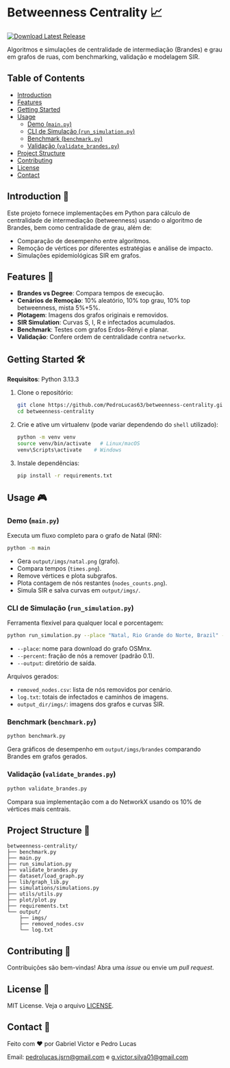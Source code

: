 # Betweenness Centrality 📈

[![Download Latest Release](https://img.shields.io/badge/Download-Latest%20Release-brightgreen)](https://github.com/PedroLucas63/betweenness-centrality/releases)

Algoritmos e simulações de centralidade de intermediação (Brandes) e grau em grafos de ruas, com benchmarking, validação e modelagem SIR.

## Table of Contents

- [Introduction](#introduction)
- [Features](#features)
- [Getting Started](#getting-started)
- [Usage](#usage)
  - [Demo (`main.py`)](#demo-mainpy)
  - [CLI de Simulação (`run_simulation.py`)](#cli-de-simulacao-runsimulationpy)
  - [Benchmark (`benchmark.py`)](#benchmark-benchmarkpy)
  - [Validação (`validate_brandes.py`)](#validacao-validate_brandespy)
- [Project Structure](#project-structure)
- [Contributing](#contributing)
- [License](#license)
- [Contact](#contact)

## Introduction 🚀

Este projeto fornece implementações em Python para cálculo de centralidade de intermediação (betweenness) usando o algoritmo de Brandes, bem como centralidade de grau, além de:

- Comparação de desempenho entre algoritmos.
- Remoção de vértices por diferentes estratégias e análise de impacto.
- Simulações epidemiológicas SIR em grafos.

## Features 🌟

- **Brandes vs Degree**: Compara tempos de execução.
- **Cenários de Remoção**: 10% aleatório, 10% top grau, 10% top betweenness, mista 5%+5%.
- **Plotagem**: Imagens dos grafos originais e removidos.
- **SIR Simulation**: Curvas S, I, R e infectados acumulados.
- **Benchmark**: Testes com grafos Erdos-Rényi e planar.
- **Validação**: Confere ordem de centralidade contra `networkx`.

## Getting Started 🛠️

**Requisitos**: Python 3.13.3

1. Clone o repositório:

   ```bash
   git clone https://github.com/PedroLucas63/betweenness-centrality.git
   cd betweenness-centrality
   ```

2. Crie e ative um virtualenv (pode variar dependendo do `shell` utilizado):

   ```bash
   python -m venv venv
   source venv/bin/activate   # Linux/macOS
   venv\Scripts\activate    # Windows
   ```

3. Instale dependências:

   ```bash
   pip install -r requirements.txt
   ```

## Usage 🎮

### Demo (`main.py`)

Executa um fluxo completo para o grafo de Natal (RN):

```bash
python -m main
```

- Gera `output/imgs/natal.png` (grafo).
- Compara tempos (`times.png`).
- Remove vértices e plota subgrafos.
- Plota contagem de nós restantes (`nodes_counts.png`).
- Simula SIR e salva curvas em `output/imgs/`.

### CLI de Simulação (`run_simulation.py`)

Ferramenta flexível para qualquer local e porcentagem:

```bash
python run_simulation.py --place "Natal, Rio Grande do Norte, Brazil" --percent 0.1 --output resultado
```

- `--place`: nome para download do grafo OSMnx.
- `--percent`: fração de nós a remover (padrão 0.1).
- `--output`: diretório de saída.

Arquivos gerados:

- `removed_nodes.csv`: lista de nós removidos por cenário.
- `log.txt`: totais de infectados e caminhos de imagens.
- `output_dir/imgs/`: imagens dos grafos e curvas SIR.

### Benchmark (`benchmark.py`)

```bash
python benchmark.py
```

Gera gráficos de desempenho em `output/imgs/brandes` comparando Brandes em grafos gerados.

### Validação (`validate_brandes.py`)

```bash
python validate_brandes.py
```

Compara sua implementação com a do NetworkX usando os 10% de vértices mais centrais.

## Project Structure 📁

```
betweenness-centrality/
├── benchmark.py
├── main.py
├── run_simulation.py
├── validate_brandes.py
├── dataset/load_graph.py
├── lib/graph_lib.py
├── simulations/simulations.py
├── utils/utils.py
├── plot/plot.py
├── requirements.txt
└── output/
    ├── imgs/
    ├── removed_nodes.csv
    └── log.txt
```

## Contributing 🤝

Contribuições são bem-vindas! Abra uma *issue* ou envie um *pull request*.

## License 📄

MIT License. Veja o arquivo [LICENSE](LICENSE).

## Contact 📧

Feito com ❤️ por Gabriel Victor e Pedro Lucas

Email: pedrolucas.jsrn@gmail.com e g.victor.silva01@gmail.com
